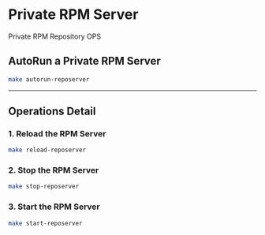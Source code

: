 # Private RPM Server
Private RPM Repository OPS

## AutoRun a Private RPM Server
```bash
make autorun-reposerver
```
---
## Operations Detail

### 1. Reload the RPM Server
```bash
make reload-reposerver
```


### 2. Stop the RPM Server
```bash
make stop-reposerver
```

### 3. Start the RPM Server
```bash
make start-reposerver
```



